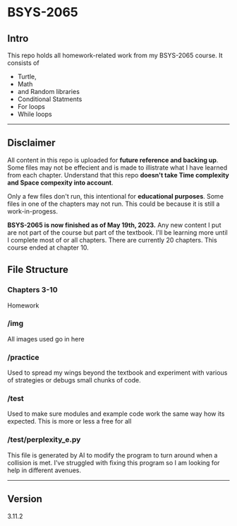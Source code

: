 # BSYS-2065

## Intro
This repo holds all homework-related work from my BSYS-2065 course. It consists of 
* Turtle, 
* Math
* and Random libraries
* Conditional Statments
* For loops
* While loops

---

## Disclaimer
All content in this repo is uploaded for **future reference and backing up**. Some files may not be effecient and is made to illistrate what I have learned from each chapter. Understand that this repo **doesn't take Time complexity and Space compexity into account**. 

Only a few files don't run, this intentional for **educational purposes**. Some files in one of the chapters may not run. This could be because it is still a work-in-progess. 

**BSYS-2065 is now finished as of May 19th, 2023.** Any new content I put are not part of the course but part of the textbook. I'll be learning more until I complete most of or all chapters. There are currently 20 chapters. This course ended at chapter 10. 

## File Structure
### Chapters 3-10
Homework

### **/img**
All images used go in here

### **/practice**
Used to spread my wings beyond the textbook and experiment with various of strategies or debugs small chunks of code. 

### **/test** 
Used to make sure modules and example code work the same way how its expected. This is more or less a free for all

### **/test/perplexity_e.py**
This file is generated by AI to modify the program to turn around when a collision is met. I've struggled with fixing this program so I am looking for help in different avenues. 

---

## Version
3.11.2